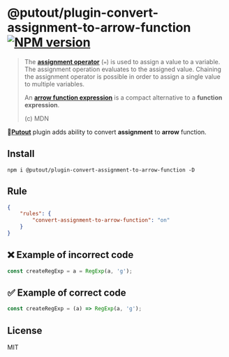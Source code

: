 # @putout/plugin-convert-assignment-to-arrow-function [![NPM version][NPMIMGURL]][NPMURL]

[NPMIMGURL]: https://img.shields.io/npm/v/@putout/plugin-convert-assignment-to-arrow-function.svg?style=flat&longCache=true
[NPMURL]: https://npmjs.org/package/@putout/plugin-convert-assignment-to-arrow-function"npm"

> The [**assignment operator**](https://developer.mozilla.org/en-US/docs/Web/JavaScript/Reference/Operators/Assignment) (`=`) is used to assign a value to a variable. The assignment operation evaluates to the assigned value. Chaining the assignment operator is possible in order to assign a single value to multiple variables.
>
> An [**arrow function expression**](https://developer.mozilla.org/en-US/docs/Web/JavaScript/Reference/Functions/Arrow_functions) is a compact alternative to a **function expression**.
>
> (c) MDN

🐊[**Putout**](https://github.com/coderaiser/putout) plugin adds ability to convert **assignment** to **arrow** function.

## Install

```
npm i @putout/plugin-convert-assignment-to-arrow-function -D
```

## Rule

```json
{
    "rules": {
        "convert-assignment-to-arrow-function": "on"
    }
}
```

## ❌ Example of incorrect code

```js
const createRegExp = a = RegExp(a, 'g');
```

## ✅ Example of correct code

```js
const createRegExp = (a) => RegExp(a, 'g');
```

## License

MIT
